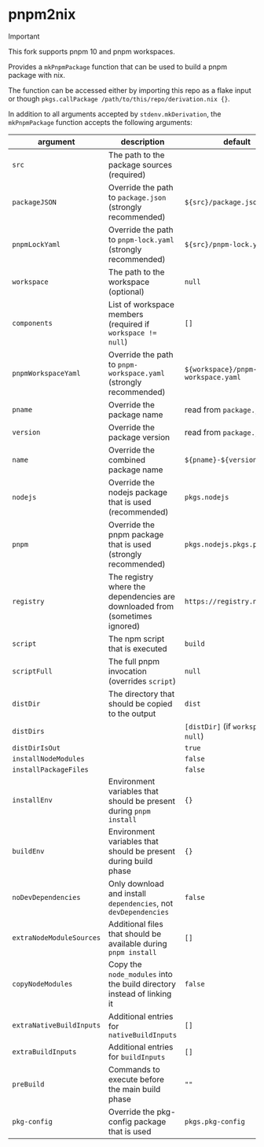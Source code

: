 # pnpm2nix

> [!Important]
> 
> This fork supports pnpm 10 and pnpm workspaces.

Provides a `mkPnpmPackage` function that can be used to build a pnpm package with nix.

The function can be accessed either by importing this repo as a flake input or though `pkgs.callPackage /path/to/this/repo/derivation.nix {}`.

In addition to all arguments accepted by `stdenv.mkDerivation`, the `mkPnpmPackage` function accepts the following arguments:

| argument                 | description                                                                 | default                      |
| ------------------------ | --------------------------------------------------------------------------- | ---------------------------- |
| `src`                    | The path to the package sources (required)                                  |                              |
| `packageJSON`            | Override the path to `package.json` (strongly recommended)                  | `${src}/package.json`        |
| `pnpmLockYaml`           | Override the path to `pnpm-lock.yaml` (strongly recommended)                | `${src}/pnpm-lock.yaml`      |
| `workspace`              | The path to the workspace (optional)                                        | `null`                       |
| `components`             | List of workspace members (required if `workspace != null`)                 | `[]`                         |
| `pnpmWorkspaceYaml`      | Override the path to `pnpm-workspace.yaml` (strongly recommended)           | `${workspace}/pnpm-workspace.yaml` |
| `pname`                  | Override the package name                                                   | read from `package.json`     |
| `version`                | Override the package version                                                | read from `package.json`     |
| `name`                   | Override the combined package name                                          | `${pname}-${version}`        |
| `nodejs`                 | Override the nodejs package that is used (recommended)                      | `pkgs.nodejs`                |
| `pnpm`                   | Override the pnpm package that is used (strongly recommended)               | `pkgs.nodejs.pkgs.pnpm`      |
| `registry`               | The registry where the dependencies are downloaded from (sometimes ignored) | `https://registry.npmjs.org` |
| `script`                 | The npm script that is executed                                             | `build`                      |
| `scriptFull`             | The full pnpm invocation (overrides `script`)                               | `null`                       |
| `distDir`                | The directory that should be copied to the output                           | `dist`                       |
| `distDirs`               |                                                                             | `[distDir]` (if `workspace == null`) |
| `distDirIsOut`           |                                                                             | `true`                       |
| `installNodeModules`     |                                                                             | `false`                      |
| `installPackageFiles`    |                                                                             | `false`                      |
| `installEnv`             | Environment variables that should be present during `pnpm install`          | `{}`                         |
| `buildEnv`               | Environment variables that should be present during build phase             | `{}`                         |
| `noDevDependencies`      | Only download and install `dependencies`, not `devDependencies`             | `false`                      |
| `extraNodeModuleSources` | Additional files that should be available during `pnpm install`             | `[]`                         |
| `copyNodeModules`        | Copy the `node_modules` into the build directory instead of linking it      | `false`                      |
| `extraNativeBuildInputs` | Additional entries for `nativeBuildInputs`                                  | `[]`                         |
| `extraBuildInputs`       | Additional entries for `buildInputs`                                        | `[]`                         |
| `preBuild`               | Commands to execute before the main build phase                             | `""`                         |
| `pkg-config`             | Override the pkg-config package that is used                                | `pkgs.pkg-config`            |
